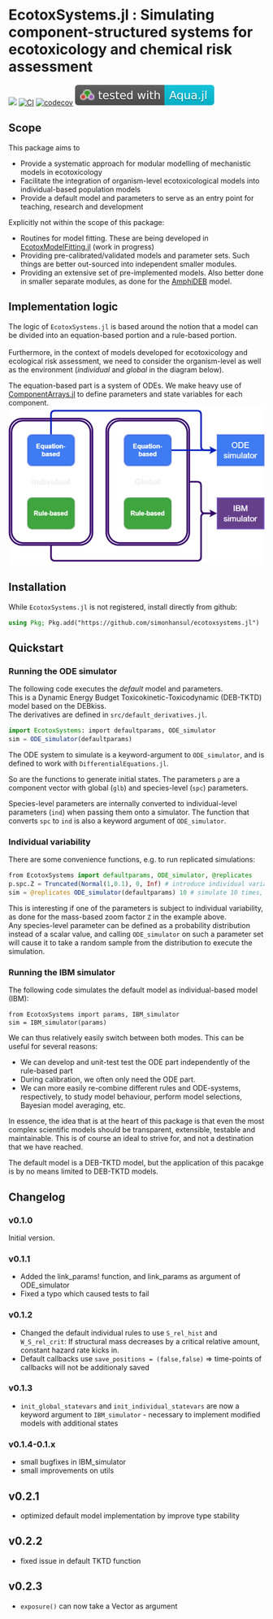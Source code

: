 # EcotoxSystems.jl : Simulating component-structured systems for ecotoxicology and chemical risk assessment


[![](https://img.shields.io/badge/docs-dev-blue.svg)](https://simonhansul.github.io/EcotoxSystems.jl/dev/)
[![CI](https://github.com/SimonHansul/EcotoxSystems.jl/actions/workflows/CI.yml/badge.svg)](https://github.com/SimonHansul/EcotoxSystems.jl/actions/workflows/CI.yml)
[![codecov](https://codecov.io/gh/SimonHansul/EcotoxSystems.jl/graph/badge.svg?token=BL1CFR86M6)](https://codecov.io/gh/SimonHansul/EcotoxSystems.jl)
[![Aqua QA](https://raw.githubusercontent.com/JuliaTesting/Aqua.jl/master/badge.svg)](https://github.com/JuliaTesting/Aqua.jl)

## Scope 

This package aims to 

- Provide a systematic approach for modular modelling of mechanistic models in ecotoxicology
- Facilitate the integration of organism-level ecotoxicological models into individual-based population models
- Provide a default model and parameters to serve as an entry point for teaching, research and development

Explicitly not within the scope of this package:

- Routines for model fitting. These are being developed in [EcotoxModelFitting.jl](https://github.com/simonhansul/ecotoxmodelfitting.jl.git) (work in progress)
- Providing pre-calibrated/validated models and parameter sets. Such things are better out-sourced into independent smaller modules.
- Providing an extensive set of pre-implemented models. Also better done in smaller separate modules, as done for the [AmphiDEB](https://github.com/simonhansul/amphideb) model.

## Implementation logic

The logic of `EcotoxSystems.jl` is based around the notion that a model can be divided into an equation-based portion and a rule-based portion. <br><br>
Furthermore, in the context of models developed for ecotoxicology and ecological risk assessment, 
we need to consider the organism-level as well as the environment (*individual* and *global* in the diagram below). <br>

The equation-based part is a system of ODEs. We make heavy use of [ComponentArrays.jl](https://github.com/jonniedie/ComponentArrays.jl) 
to define parameters and state variables for each component. 
<img src="implementation_logic.png" alt="Implementation logic">



## Installation 

While `EcotoxSystems.jl` is not registered, install directly from github:

```Julia
using Pkg; Pkg.add("https://github.com/simonhansul/ecotoxsystems.jl")
```



## Quickstart

### Running the ODE simulator

The following code executes the *default* model and parameters. <br>
This is a Dynamic Energy Budget Toxicokinetic-Toxicodynamic (DEB-TKTD) model based on the DEBkiss. <br> 
The derivatives are defined in `src/default_derivatives.jl`. 

```Julia
import EcotoxSystems: import defaultparams, ODE_simulator
sim = ODE_simulator(defaultparams)
```

The ODE system to simulate is a keyword-argument to `ODE_simulator`, and is defined to work with `DifferentialEquations.jl`. <br>

So are the functions to generate initial states.
The parameters `p` are a component vector with global (`glb`) and species-level (`spc`) parameters. <br>

Species-level parameters are internally converted to individual-level parameters (`ind`) when passing them onto a simulator.
The function that converts `spc` to `ind` is also a keyword argument of `ODE_simulator`. <br>

### Individual variability

There are some convenience functions, e.g. to run replicated simulations:

```Julia
from EcotoxSystems import defaultparams, ODE_simulator, @replicates
p.spc.Z = Truncated(Normal(1,0.1), 0, Inf) # introduce individual variability through the mass-based zoom factor
sim = @replicates ODE_simulator(defaultparams) 10 # simulate 10 times, each time sampling from Z
```

This is interesting if one of the parameters is subject to individual variability, 
as done for the mass-based zoom factor `Z` in the example above. <br>
Any species-level parameter can be defined as a probability distribution instead of a scalar value, 
and calling `ODE_simulator` on such a parameter set will cause it to take a random sample 
from the distribution to execute the simulation. <br>


### Running the IBM simulator

The following code simulates the default model as individual-based model (IBM):

```
from EcotoxSystems import params, IBM_simulator
sim = IBM_simulator(params)
``` 

We can thus relatively easily switch between both modes. This can be useful for several reasons:

- We can develop and unit-test test the ODE part independently of the rule-based part
- During calibration, we often only need the ODE part.
- We can more easily re-combine different rules and ODE-systems, respectively, to study model behaviour, perform model selections, Bayesian model averaging, etc.

In essence, the idea that is at the heart of this package is that even the most complex scientific models should be transparent, extensible, testable and maintainable. This is of course an ideal to strive for, and not a destination that we have reached.  <br>

The default model is a DEB-TKTD model, 
but the application of this pacakge is by no means limited to DEB-TKTD models.


## Changelog 

### v0.1.0

Initial version.

### v0.1.1 

- Added the link_params! function, and link_params as argument of ODE_simulator
- Fixed a typo which caused tests to fail

### v0.1.2 

- Changed the default individual rules to use `S_rel_hist` and `W_S_rel_crit`: If structural mass decreases by a critical relative amount, constant hazard rate kicks in.
- Default callbacks use `save_positions = (false,false)` => time-points of callbacks will not be additionaly saved

### v0.1.3

- `init_global_statevars` and `init_individual_statevars` are now a keyword argument to `IBM_simulator` - necessary to implement modified models with additional states

### v0.1.4-0.1.x

- small bugfixes in IBM_simulator
- small improvements on utils

## v0.2.1

- optimized default model implementation by improve type stability

## v0.2.2

- fixed issue in default TKTD function

## v0.2.3

- `exposure()` can now take a Vector as argument

